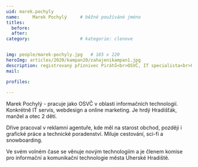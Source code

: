 ```yaml
---
uid: marek.pochyly
name:     Marek Pochylý  	# běžně používáné jméno
titles:
  before: 
  after:
category:                   # kategorie: clenove


img: people/marek-pochyly.jpg   # 165 x 220
heroImg: articles/2020/kampan20/zahajenikampan1.jpg
description: registrovaný příznivec Pirátů<br>OSVČ, IT specialista<br>Uherské Hradiště # kratký popis, max 160 znaků
mail:

profiles:
  
---
```

Marek Pochylý - pracuje jako OSVČ v oblasti informačních technologií. Konkrétně IT servis, webdesign a online marketing. Je hrdý Hradišťák, manžel a otec 2 dětí. 

Dříve pracoval v reklamní agentuře, kde měl na starost obchod, později i grafické práce a technické poradenství. Miluje cestování, sci-fi a snowboarding.

Ve svém volném čase se věnuje novým technologiím a je členem komise pro informační a komunikační technologie města Uherské Hradiště.
